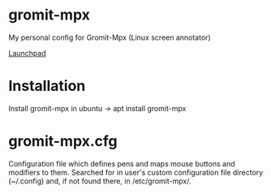 # gromit-mpx
My personal config for Gromit-Mpx (Linux screen annotator)

[Launchpad](https://launchpad.net/ubuntu/kinetic/amd64/gromit-mpx/)

# Installation
Install gromit-mpx in ubuntu -> apt install gromit-mpx


# gromit-mpx.cfg
Configuration file which defines pens and maps mouse buttons and modifiers to them. Searched for in user's custom configuration file directory (~/.config) and, if not found there, in /etc/gromit-mpx/.